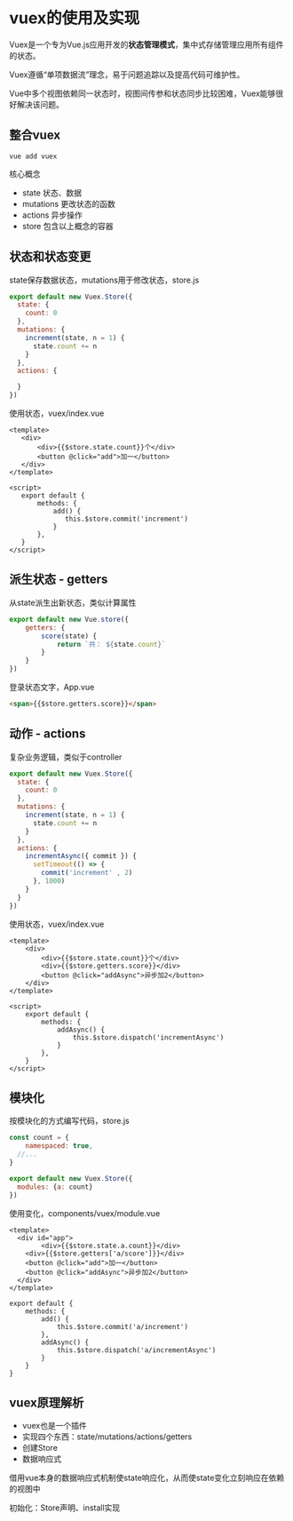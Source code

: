 # vuex的使用及实现

Vuex是一个专为Vue.js应用开发的**状态管理模式**，集中式存储管理应用所有组件的状态。

Vuex遵循“单项数据流”理念，易于问题追踪以及提高代码可维护性。

Vue中多个视图依赖同一状态时，视图间传参和状态同步比较困难，Vuex能够很好解决该问题。

## 整合vuex

```shell
vue add vuex
```

核心概念

- state 状态、数据
- mutations 更改状态的函数
- actions 异步操作
- store 包含以上概念的容器

## 状态和状态变更

state保存数据状态，mutations用于修改状态，store.js

```js
export default new Vuex.Store({
  state: {
    count: 0
  },
  mutations: {
    increment(state, n = 1) {
      state.count += n
    }
  },
  actions: {

  }
})
```

使用状态，vuex/index.vue

 ```vue
<template>
    <div>
        <div>{{$store.state.count}}个</div>
        <button @click="add">加一</button>
    </div>
</template>

<script>
    export default {
        methods: {
            add() {
               this.$store.commit('increment') 
            }
        },
    }
</script>
 ```

## 派生状态 - getters

从state派生出新状态，类似计算属性

```js
export default new Vue.store({
    getters: {
        score(state) {
        	return `共： ${state.count}`
        }
    }
})
```

登录状态文字，App.vue

```html
<span>{{$store.getters.score}}</span>
```

## 动作 - actions

复杂业务逻辑，类似于controller

```js
export default new Vuex.Store({
  state: {
    count: 0
  },
  mutations: {
    increment(state, n = 1) {
      state.count += n
    }
  },
  actions: {
    incrementAsync({ commit }) {
      setTimeout(() => {
        commit('increment' , 2)
      }, 1000)
    }
  }
})
```

使用状态，vuex/index.vue

```vue
<template>
    <div>
        <div>{{$store.state.count}}个</div>
        <div>{{$store.getters.score}}</div>
        <button @click="addAsync">异步加2</button>
    </div>
</template>

<script>
    export default {
        methods: {
            addAsync() {
                this.$store.dispatch('incrementAsync')
            }
        },
    }
</script>
```

## 模块化

按模块化的方式编写代码，store.js

```js
const count = {
 	namespaced: true,
  //...
}

export default new Vuex.Store({
  modules: {a: count}
})

```

使用变化，components/vuex/module.vue

```vue
<template>
  <div id="app">
		<div>{{$store.state.a.count}}</div>
    <div>{{$store.getters['a/score']}}</div>
    <button @click="add">加一</button>
    <button @click="addAsync">异步加2</button>
  </div>
</template>

export default {
	methods: {
		add() {
			this.$store.commit('a/increment')
		},
		addAsync() {
			this.$store.dispatch('a/incrementAsync')
		}
	}
}
```

## vuex原理解析

- vuex也是一个插件
- 实现四个东西：state/mutations/actions/getters
- 创建Store
- 数据响应式

借用vue本身的数据响应式机制使state响应化，从而使state变化立刻响应在依赖的视图中

初始化：Store声明、install实现